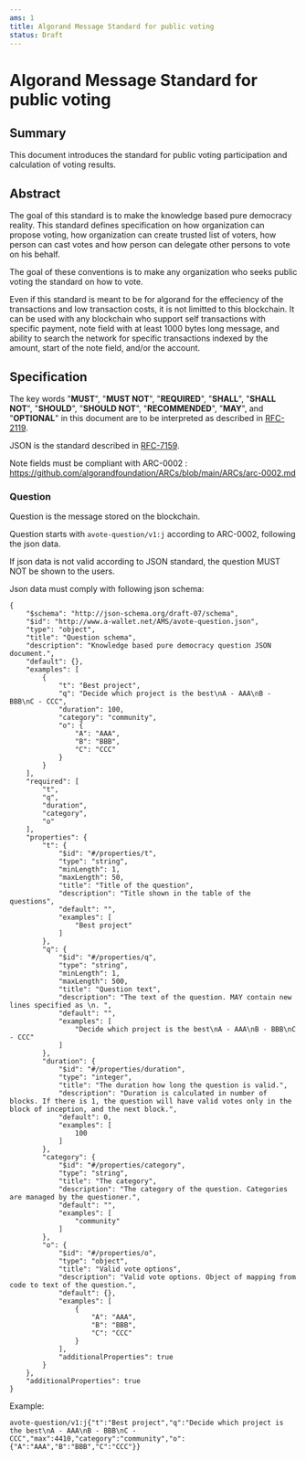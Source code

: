 ```yaml
---
ams: 1
title: Algorand Message Standard for public voting
status: Draft
---
```


# Algorand Message Standard for public voting

## Summary

This document introduces the standard for public voting participation and calculation of voting results.

## Abstract

The goal of this standard is to make the knowledge based pure democracy reality. This standard defines specification on how organization can propose voting, how organization can create trusted list of voters, how person can cast votes and how person can delegate other persons to vote on his behalf.

The goal of these conventions is to make any organization who seeks public voting the standard on how to vote.

Even if this standard is meant to be for algorand for the effeciency of the transactions and low transaction costs, it is not limitted to this blockchain. It can be used with any blockchain who support self transactions with specific payment, note field with at least 1000 bytes long message, and ability to search the network for specific transactions indexed by the amount, start of the note field, and/or the account.

## Specification

The key words "**MUST**", "**MUST NOT**", "**REQUIRED**", "**SHALL**", "**SHALL NOT**", "**SHOULD**", "**SHOULD NOT**", "**RECOMMENDED**", "**MAY**", and "**OPTIONAL**" in this document are to be interpreted as described in [RFC-2119](https://www.ietf.org/rfc/rfc2119.txt).

JSON is the standard described in [RFC-7159](https://www.ietf.org/rfc/rfc7159.txt).

Note fields must be compliant with ARC-0002 : https://github.com/algorandfoundation/ARCs/blob/main/ARCs/arc-0002.md

### Question

Question is the message stored on the blockchain.

Question starts with ```avote-question/v1:j``` according to ARC-0002, following the json data.

If json data is not valid according to JSON standard, the question MUST NOT be shown to the users.

Json data must comply with following json schema:

```
{
    "$schema": "http://json-schema.org/draft-07/schema",
    "$id": "http://www.a-wallet.net/AMS/avote-question.json",
    "type": "object",
    "title": "Question schema",
    "description": "Knowledge based pure democracy question JSON document.",
    "default": {},
    "examples": [
        {
            "t": "Best project",
            "q": "Decide which project is the best\nA - AAA\nB - BBB\nC - CCC",
            "duration": 100,
            "category": "community",
            "o": {
                "A": "AAA",
                "B": "BBB",
                "C": "CCC"
            }
        }
    ],
    "required": [
        "t",
        "q",
        "duration",
        "category",
        "o"
    ],
    "properties": {
        "t": {
            "$id": "#/properties/t",
            "type": "string",
            "minLength": 1,
            "maxLength": 50,
            "title": "Title of the question",
            "description": "Title shown in the table of the questions",
            "default": "",
            "examples": [
                "Best project"
            ]
        },
        "q": {
            "$id": "#/properties/q",
            "type": "string",
            "minLength": 1,
            "maxLength": 500,
            "title": "Question text",
            "description": "The text of the question. MAY contain new lines specified as \n. ",
            "default": "",
            "examples": [
                "Decide which project is the best\nA - AAA\nB - BBB\nC - CCC"
            ]
        },
        "duration": {
            "$id": "#/properties/duration",
            "type": "integer",
            "title": "The duration how long the question is valid.",
            "description": "Duration is calculated in number of blocks. If there is 1, the question will have valid votes only in the block of inception, and the next block.",
            "default": 0,
            "examples": [
                100
            ]
        },
        "category": {
            "$id": "#/properties/category",
            "type": "string",
            "title": "The category",
            "description": "The category of the question. Categories are managed by the questioner.",
            "default": "",
            "examples": [
                "community"
            ]
        },
        "o": {
            "$id": "#/properties/o",
            "type": "object",
            "title": "Valid vote options",
            "description": "Valid vote options. Object of mapping from code to text of the question.",
            "default": {},
            "examples": [
                {
                    "A": "AAA",
                    "B": "BBB",
                    "C": "CCC"
                }
            ],
            "additionalProperties": true
        }
    },
    "additionalProperties": true
}
```


Example:
```
avote-question/v1:j{"t":"Best project","q":"Decide which project is the best\nA - AAA\nB - BBB\nC - CCC","max":4410,"category":"community","o":{"A":"AAA","B":"BBB","C":"CCC"}}
```
